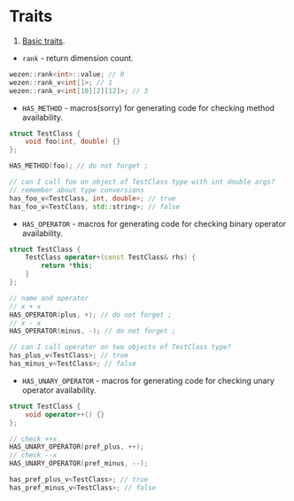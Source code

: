 # Traits

1. [Basic traits](https://github.com/dasfex/wezen/blob/trunk/includes/traits/traits_basics.hpp).
+ ```rank``` - return dimension count.
```cpp
wezen::rank<int>::value; // 0
wezen::rank_v<int[]>; // 1
wezen::rank_v<int[10][2][12]>; // 3
```
+ ```HAS_METHOD``` - macros(sorry) for generating code 
for checking method availability.
```cpp
struct TestClass {
    void foo(int, double) {}
}; 

HAS_METHOD(foo); // do not forget ;

// can I call foo on object of TestClass type with int double args?
// remember about type conversions
has_foo_v<TestClass, int, double>; // true
has_foo_v<TestClass, std::string>; // false
```
+ ```HAS_OPERATOR``` - macros for generating code 
for checking binary operator availability.
```cpp
struct TestClass {
    TestClass operator+(const TestClass& rhs) {
        return *this;
    }
}; 

// name and operator
// x + x
HAS_OPERATOR(plus, +); // do not forget ;
// x - x
HAS_OPERATOR(minus, -); // do not forget ;

// can I call operator on two objects of TestClass type?
has_plus_v<TestClass>; // true
has_minus_v<TestClass>; // false
```
+ ```HAS_UNARY_OPERATOR``` - macros for generating code 
for checking unary operator availability.
```cpp
struct TestClass {
    void operator++() {}
};

// check ++x
HAS_UNARY_OPERATOR(pref_plus, ++);
// check --x
HAS_UNARY_OPERATOR(pref_minus, --);

has_pref_plus_v<TestClass>; // true
has_pref_minus_v<TestClass>; // false
```